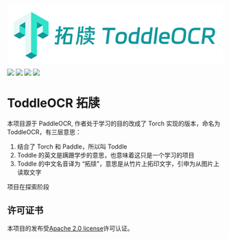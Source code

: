 <p align="center">
 <img src="./doc/toddleocr.png" align="middle" width = "600"/>
<p align="center">
<p align="left">
    <a href="./LICENSE"><img src="https://img.shields.io/badge/license-Apache%202-dfd.svg"></a>
    <a href=""><img src="https://img.shields.io/badge/python-3.7+-aff.svg"></a>
    <a href=""><img src="https://img.shields.io/badge/os-linux%2C%20win%2C%20mac-pink.svg"></a>
    <a href="https://github.com/arry-lee/ToddleOCR/stargazers"><img src="https://img.shields.io/github/stars/arry-lee/ToddleOCR?color=ccf"></a>
</p>

# ToddleOCR 拓牍
本项目源于 PaddleOCR, 作者处于学习的目的改成了 Torch 实现的版本，命名为 ToddleOCR，有三层意思：
1. 结合了 Torch 和 Paddle，所以叫 Toddle
2. Toddle 的英文是蹒跚学步的意思，也意味着这只是一个学习的项目
3. Toddle 的中文名音译为 “拓牍”，意思是从竹片上拓印文字，引申为从图片上读取文字

项目在探索阶段


## 许可证书
本项目的发布受<a href="https://github.com/arry-lee/ToddleOCR/blob/torchocr/LICENSE">Apache 2.0 license</a>许可认证。
